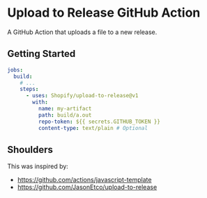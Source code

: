 # Upload to Release GitHub Action

A GitHub Action that uploads a file to a new release.

## Getting Started

```yml
jobs:
  build:
    # ...
    steps:
      - uses: Shopify/upload-to-release@v1
        with:
          name: my-artifact
          path: build/a.out
          repo-token: ${{ secrets.GITHUB_TOKEN }}
          content-type: text/plain # Optional
```

## Shoulders

This was inspired by:

- https://github.com/actions/javascript-template
- https://github.com/JasonEtco/upload-to-release

